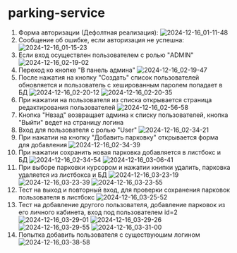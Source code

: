 # parking-service
1. Форма авторизации (Дефолтная реализация):
   ![2024-12-16_01-11-48](https://github.com/user-attachments/assets/7fbd5493-1e15-4146-a687-53f2f92779d9)
2. Сообщение об ошибке, если авторизация не успешна:
   ![2024-12-16_01-15-23](https://github.com/user-attachments/assets/5427cb28-c8a9-4a46-a6e0-f45fcf905ba0)
3. Если вход осуществлен пользователем с ролью "ADMIN"
   ![2024-12-16_02-19-02](https://github.com/user-attachments/assets/cccd4279-a5d6-42e1-b744-5a7203d5c60d)
4. Переход ко кнопке "В панель админа"
   ![2024-12-16_02-19-47](https://github.com/user-attachments/assets/701480dc-ca20-46a6-af65-81993a654d3b)
5. После нажатия на кнопку "Создать" список пользователей обновляется и пользователь с хешированным паролем попадает в БД
   ![2024-12-16_02-20-12](https://github.com/user-attachments/assets/aa875ffe-b035-433d-877c-ac151f161594)
   ![2024-12-16_02-20-35](https://github.com/user-attachments/assets/6480d10c-c885-4743-9773-e24f4fe36b0f)
6. При нажатии на пользователя из списка открывается страница редактирования пользователей
   ![2024-12-16_02-56-58](https://github.com/user-attachments/assets/6b4d0391-2e86-4cbf-b7ca-49ff7e44b9b3)
7. Кнопка "Нвзад" возвращает админа к списку пользователей, кнопка "Выйти" ведет на страницу логина
8. Вход для пользователя с ролью "User"
   ![2024-12-16_02-34-21](https://github.com/user-attachments/assets/e2819ef9-1aa0-4d86-aed2-0a0e07879735)
9. При нажатии на кнопку "Добавить парковку" открывается форма для добавления
    ![2024-12-16_02-34-39](https://github.com/user-attachments/assets/16bb679a-ebbc-4acf-9012-aedae4493089)
10. При нажатии сохранить новая парковка добавляется в листбокс и БД
    ![2024-12-16_02-34-54](https://github.com/user-attachments/assets/4734add9-811c-4370-95d2-9678639c1834)
    ![2024-12-16_03-06-41](https://github.com/user-attachments/assets/37e0691c-c057-4f43-9c61-4f0b7c0f9b9a)
11. При выборе парковки курсором и нажатии книпки удалить, парковка удаляется из листбокса и БД
    ![2024-12-16_03-23-19](https://github.com/user-attachments/assets/d4c81ad9-caa3-4cb9-bdfe-56ede4ac85e5)
    ![2024-12-16_03-23-39](https://github.com/user-attachments/assets/6114a9dc-718e-4770-a819-921f143f2978)
    ![2024-12-16_03-23-55](https://github.com/user-attachments/assets/0ac763f4-0e1a-435e-8cd8-139999280cec)
12. Тест на выход и повторный вход, для проверки сохранения парковок пользователя в листбокс
    ![2024-12-16_03-25-52](https://github.com/user-attachments/assets/c1a99406-28ba-474d-977f-8b06f8bdb5c5)
14. Тест на добавление другого пользователя, добавление парковок из его личного кабинета, вход под пользователем id=2
    ![2024-12-16_03-29-01](https://github.com/user-attachments/assets/b5df0c0c-def0-478f-98f9-785e07885cfc)
    ![2024-12-16_03-29-26](https://github.com/user-attachments/assets/442326ed-66d3-4b12-ab27-b34061374f66)
    ![2024-12-16_03-29-55](https://github.com/user-attachments/assets/100d8a15-340a-4fd0-a037-ffe82cac8c15)
    ![2024-12-16_03-31-00](https://github.com/user-attachments/assets/0d58f62a-663e-486f-8f5b-8198782ed882)
15. Попытка добавить пользователя с существуюшим логином
    ![2024-12-16_03-38-58](https://github.com/user-attachments/assets/5b47f5c5-96c2-4ed6-afeb-b72e9dedde81)


